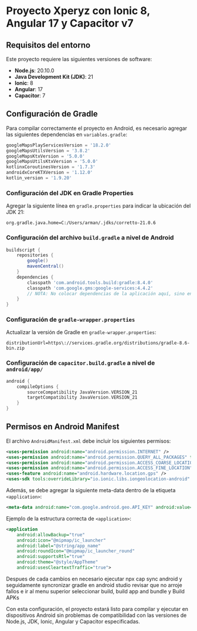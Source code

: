 # Proyecto Xperyz con Ionic 8, Angular 17 y Capacitor v7

## Requisitos del entorno

Este proyecto requiere las siguientes versiones de software:
- **Node.js**: 20.10.0
- **Java Development Kit (JDK)**: 21
- **Ionic**: 8
- **Angular**: 17
- **Capacitor**: 7

## Configuración de Gradle

Para compilar correctamente el proyecto en Android, es necesario agregar las siguientes dependencias en `variables.gradle`:

```gradle
googleMapsPlayServicesVersion = '18.2.0'
googleMapsUtilsVersion = '3.8.2'
googleMapsKtxVersion = '5.0.0'
googleMapsUtilsKtxVersion = '5.0.0'
kotlinxCoroutinesVersion = '1.7.3'
androidxCoreKTXVersion = '1.12.0'
kotlin_version = '1.9.20'
```

### Configuración del JDK en Gradle Properties

Agregar la siguiente línea en `gradle.properties` para indicar la ubicación del JDK 21:

```properties
org.gradle.java.home=C:/Users/arman/.jdks/corretto-21.0.6
```

### Configuración del archivo `build.gradle` a nivel de Android

```gradle
buildscript {
    repositories {
        google()
        mavenCentral()
    }
    dependencies {
        classpath 'com.android.tools.build:gradle:8.4.0'
        classpath 'com.google.gms:google-services:4.4.2'
        // NOTA: No colocar dependencias de la aplicación aquí, sino en el build.gradle del módulo específico
    }
}
```

### Configuración de `gradle-wrapper.properties`

Actualizar la versión de Gradle en `gradle-wrapper.properties`:

```properties
distributionUrl=https\://services.gradle.org/distributions/gradle-8.6-bin.zip
```

### Configuración de `capacitor.build.gradle` a nivel de `android/app/`

```gradle
android {
    compileOptions {
        sourceCompatibility JavaVersion.VERSION_21
        targetCompatibility JavaVersion.VERSION_21
    }
}
```

## Permisos en Android Manifest

El archivo `AndroidManifest.xml` debe incluir los siguientes permisos:

```xml
<uses-permission android:name="android.permission.INTERNET" />
<uses-permission android:name="android.permission.QUERY_ALL_PACKAGES" tools:ignore="QueryAllPackagesPermission" />
<uses-permission android:name="android.permission.ACCESS_COARSE_LOCATION" />
<uses-permission android:name="android.permission.ACCESS_FINE_LOCATION" />
<uses-feature android:name="android.hardware.location.gps" />
<uses-sdk tools:overrideLibrary="io.ionic.libs.iongeolocation-android" />
```

Además, se debe agregar la siguiente meta-data dentro de la etiqueta `<application>`:

```xml
<meta-data android:name="com.google.android.geo.API_KEY" android:value="xxxxxxxxxxxxxxxxxxxxxxxxxxxx" />
```

Ejemplo de la estructura correcta de `<application>`:

```xml
<application
    android:allowBackup="true"
    android:icon="@mipmap/ic_launcher"
    android:label="@string/app_name"
    android:roundIcon="@mipmap/ic_launcher_round"
    android:supportsRtl="true"
    android:theme="@style/AppTheme"
    android:usesCleartextTraffic="true">
```

Despues de cada cambios en necesario ejecutar npx cap sync android y seguidamente syncronizar gradle en android studio
revisar que no arroje fallos e ir al menu superior seleccionar build, build app and bundle y Build APKs

Con esta configuración, el proyecto estará listo para compilar y ejecutar en dispositivos Android sin problemas de compatibilidad con las versiones de Node.js, JDK, Ionic, Angular y Capacitor especificadas.

